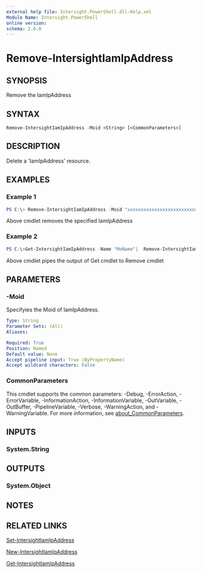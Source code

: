 ```yaml
---
external help file: Intersight.PowerShell.dll-Help.xml
Module Name: Intersight.PowerShell
online version:
schema: 2.0.0
---
```


# Remove-IntersightIamIpAddress

## SYNOPSIS
Remove the IamIpAddress

## SYNTAX

```
Remove-IntersightIamIpAddress -Moid <String> [<CommonParameters>]
```

## DESCRIPTION
Delete a &apos;IamIpAddress&apos; resource.

## EXAMPLES

### Example 1
```powershell
PS C:\> Remove-IntersightIamIpAddress -Moid "xxxxxxxxxxxxxxxxxxxxxxxxxxx"
```
Above cmdlet removes the specified IamIpAddress 

### Example 2
```powershell
PS C:\>Get-IntersightIamIpAddress -Name "MoName"|  Remove-IntersightIamIpAddress
```
Above cmdlet pipes the output of Get cmdlet to Remove cmdlet

## PARAMETERS

### -Moid
Specifyies the Moid of IamIpAddress.

```yaml
Type: String
Parameter Sets: (All)
Aliases:

Required: True
Position: Named
Default value: None
Accept pipeline input: True (ByPropertyName)
Accept wildcard characters: False
```

### CommonParameters
This cmdlet supports the common parameters: -Debug, -ErrorAction, -ErrorVariable, -InformationAction, -InformationVariable, -OutVariable, -OutBuffer, -PipelineVariable, -Verbose, -WarningAction, and -WarningVariable. For more information, see [about_CommonParameters](http://go.microsoft.com/fwlink/?LinkID=113216).

## INPUTS

### System.String

## OUTPUTS

### System.Object
## NOTES

## RELATED LINKS

[Set-IntersightIamIpAddress](./Set-IntersightIamIpAddress.md)

[New-IntersightIamIpAddress](./New-IntersightIamIpAddress.md)

[Get-IntersightIamIpAddress](./Get-IntersightIamIpAddress.md)

